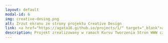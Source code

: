 ```yaml
---
layout: default
modal-id: 6
img: creative-desing.png
alt: Zrzut ekranu ze strony projektu Creative Design
link: <a href="https://agata16.github.io/projects/1/" target="_blank">agata16.github.io/projects/1/</a>
description: Projekt zrealizowany w ramach Kursu Tworzenia Stron WWW cz. I - HTML, CSS, RWD na platformie Udemy. Jest to prosta, responsywna strona internetowa wymyślonej firmy Creative Design, oparta wyłącznie o HTML i CSS.
---
```

